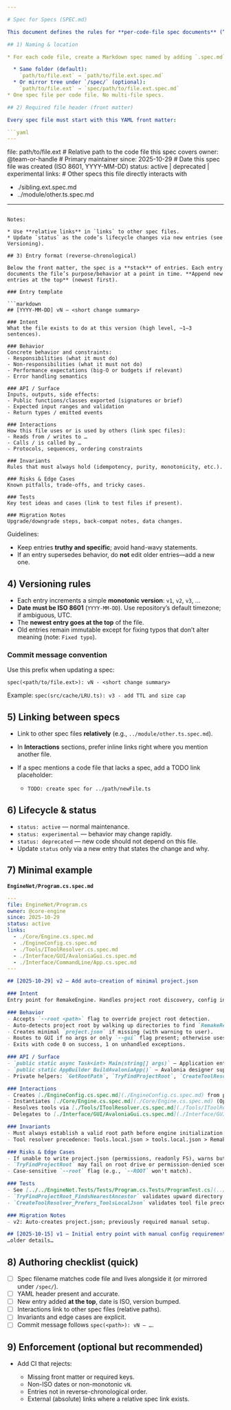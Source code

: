 ```yaml
---

# Spec for Specs (SPEC.md)

This document defines the rules for **per-code-file spec documents** (“spec files”). A spec file records the purpose and behavior of exactly one code file and its relations to other code files. Specs are **append-only, reverse-chronological**: the newest entry goes at the top.

## 1) Naming & location

* For each code file, create a Markdown spec named by adding `.spec.md`.

  * Same folder (default):
    `path/to/file.ext` → `path/to/file.ext.spec.md`
  * Or mirror tree under `/spec/` (optional):
    `path/to/file.ext` → `spec/path/to/file.ext.spec.md`
* One spec file per code file. No multi-file specs.

## 2) Required file header (front matter)

Every spec file must start with this YAML front matter:

```yaml
---
```

file: path/to/file.ext            # Relative path to the code file this spec covers
owner: @team-or-handle            # Primary maintainer
since: 2025-10-29                 # Date this spec file was created (ISO 8601, YYYY-MM-DD)
status: active | deprecated | experimental
links:                            # Other specs this file directly interacts with
  - ./sibling.ext.spec.md
  - ../module/other.ts.spec.md
---
```

Notes:

* Use **relative links** in `links` to other spec files.
* Update `status` as the code’s lifecycle changes via new entries (see Versioning).

## 3) Entry format (reverse-chronological)

Below the front matter, the spec is a **stack** of entries. Each entry documents the file’s purpose/behavior at a point in time. **Append new entries at the top** (newest first).

### Entry template

```markdown
## [YYYY-MM-DD] vN — <short change summary>

### Intent
What the file exists to do at this version (high level, ~1–3 sentences).

### Behavior
Concrete behavior and constraints:
- Responsibilities (what it must do)
- Non-responsibilities (what it must not do)
- Performance expectations (big-O or budgets if relevant)
- Error handling semantics

### API / Surface
Inputs, outputs, side effects:
- Public functions/classes exported (signatures or brief)
- Expected input ranges and validation
- Return types / emitted events

### Interactions
How this file uses or is used by others (link spec files):
- Reads from / writes to …
- Calls / is called by …
- Protocols, sequences, ordering constraints

### Invariants
Rules that must always hold (idempotency, purity, monotonicity, etc.).

### Risks & Edge Cases
Known pitfalls, trade-offs, and tricky cases.

### Tests
Key test ideas and cases (link to test files if present).

### Migration Notes
Upgrade/downgrade steps, back-compat notes, data changes.

```

Guidelines:

* Keep entries **truthy and specific**; avoid hand-wavy statements.
* If an entry supersedes behavior, do **not** edit older entries—add a new one.

## 4) Versioning rules

* Each entry increments a simple **monotonic version**: `v1`, `v2`, `v3`, …
* **Date must be ISO 8601** (`YYYY-MM-DD`). Use repository’s default timezone; if ambiguous, UTC.
* The **newest entry goes at the top** of the file.
* Old entries remain immutable except for fixing typos that don’t alter meaning (note: `Fixed typo`).

### Commit message convention

Use this prefix when updating a spec:

```
spec(<path/to/file.ext>): vN - <short change summary>
```

Example: `spec(src/cache/LRU.ts): v3 - add TTL and size cap`

## 5) Linking between specs

* Link to other spec files **relatively** (e.g., `../module/other.ts.spec.md`).
* In **Interactions** sections, prefer inline links right where you mention another file.
* If a spec mentions a code file that lacks a spec, add a TODO link placeholder:

  * `TODO: create spec for ../path/newFile.ts`

## 6) Lifecycle & status

* `status: active` — normal maintenance.
* `status: experimental` — behavior may change rapidly.
* `status: deprecated` — new code should not depend on this file.
* Update `status` only via a new entry that states the change and why.

## 7) Minimal example

**`EngineNet/Program.cs.spec.md`**

```yaml
---
file: EngineNet/Program.cs
owner: @core-engine
since: 2025-10-29
status: active
links:
  - ./Core/Engine.cs.spec.md
  - ./EngineConfig.cs.spec.md
  - ./Tools/IToolResolver.cs.spec.md
  - ./Interface/GUI/AvaloniaGui.cs.spec.md
  - ./Interface/CommandLine/App.cs.spec.md
---
```

```markdown
## [2025-10-29] v2 — Add auto-creation of minimal project.json

### Intent
Entry point for RemakeEngine. Handles project root discovery, config initialization, tool resolver setup, and interface routing (CLI/GUI/TUI).

### Behavior
- Accepts `--root <path>` flag to override project root detection.
- Auto-detects project root by walking up directories to find `RemakeRegistry/Games`.
- Creates minimal `project.json` if missing (with warning to user).
- Routes to GUI if no args or only `--gui` flag present; otherwise uses CLI/TUI via `App.Run()`.
- Exits with code 0 on success, 1 on unhandled exceptions.

### API / Surface
- `public static async Task<int> Main(string[] args)` — Application entry point.
- `public static AppBuilder BuildAvaloniaApp()` — Avalonia designer support.
- Private helpers: `GetRootPath`, `TryFindProjectRoot`, `CreateToolResolver`.

### Interactions
- Creates [./EngineConfig.cs.spec.md](./EngineConfig.cs.spec.md) from project.json.
- Instantiates [./Core/Engine.cs.spec.md](./Core/Engine.cs.spec.md) (OperationsEngine).
- Resolves tools via [./Tools/IToolResolver.cs.spec.md](./Tools/IToolResolver.cs.spec.md) (JSON or passthrough).
- Delegates to [./Interface/GUI/AvaloniaGui.cs.spec.md](./Interface/GUI/AvaloniaGui.cs.spec.md) or [./Interface/CommandLine/App.cs.spec.md](./Interface/CommandLine/App.cs.spec.md).

### Invariants
- Must always establish a valid root path before engine initialization.
- Tool resolver precedence: Tools.local.json > tools.local.json > RemakeRegistry/Tools.json > RemakeRegistry/tools.json > passthrough.

### Risks & Edge Cases
- If unable to write project.json (permissions, readonly FS), warns but continues.
- `TryFindProjectRoot` may fail on root drive or permission-denied scenarios; falls back to CWD.
- Case-sensitive `--root` flag (e.g., `--ROOT` won't match).

### Tests
- See [../../EngineNet.Tests/Tests/Program.cs.Tests/ProgramTest.cs](../../EngineNet.Tests/Tests/Program.cs.Tests/ProgramTest.cs).
- `TryFindProjectRoot_FindsNearestAncestor` validates upward directory walk.
- `CreateToolResolver_Prefers_ToolsLocalJson` validates tool file precedence.

### Migration Notes
- v2: Auto-creates project.json; previously required manual setup.
```

```markdown
## [2025-10-15] v1 — Initial entry point with manual config requirement
…older details…
```

## 8) Authoring checklist (quick)

* [ ] Spec filename matches code file and lives alongside it (or mirrored under `/spec/`).
* [ ] YAML header present and accurate.
* [ ] New entry added **at the top**, date is ISO, version bumped.
* [ ] Interactions link to other spec files (relative paths).
* [ ] Invariants and edge cases are explicit.
* [ ] Commit message follows `spec(<path>): vN — …`.

## 9) Enforcement (optional but recommended)

* Add CI that rejects:

  * Missing front matter or required keys.
  * Non-ISO dates or non-monotonic `vN`.
  * Entries not in reverse-chronological order.
  * External (absolute) links where a relative spec link exists.
